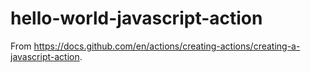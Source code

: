 # hello-world-javascript-action
From https://docs.github.com/en/actions/creating-actions/creating-a-javascript-action.
